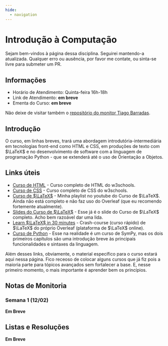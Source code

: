 ```yaml
---
hide:
  - navigation
---
```


# Introdução à Computação

Sejam bem-vindos à página dessa disciplina. Seguirei mantendo-a atualizada. Qualquer erro ou ausência, por favor me contate, ou sinta-se livre para submeter um PR.

## Informações

- Horário de Atendimento: Quinta-feira 16h-18h
- Link de Atendimento: **em breve**
- Ementa do Curso: **em breve**

Não deixe de visitar também o [repositório do monitor Tiago Barradas](https://github.com/barrafas/Monitorias-IC/).

## Introdução

O curso, em linhas breves, trará uma abordagem introdutória-intermediária em tecnologias front-end como HTML e CSS, em produções de texto com $\LaTeX$ e no desenvolvimento de software com a linguagem de programação Python - que se extenderá até o uso de Orientação a Objetos.

## Links úteis

- [Curso de HTML](https://www.w3schools.com/html/default.asp) - Curso completo de HTML do w3schools.
- [Curso de CSS](https://www.w3schools.com/css/default.asp) - Curso completo de CSS do w3schools.
- [Curso de $\LaTeX$](https://www.youtube.com/playlist?list=PLtp0NMJtiOH_VR4HhOQEJdVNwb2lFzqmL) - Minha playlist no youtube do Curso de $\LaTeX$. Ainda não está completo e não faz uso do Overleaf (que eu recomendo fortemente atualmente).
- [Slides do Curso de $\LaTeX$](https://github.com/stardustdt/cursolatex/blob/master/Material/Slide.pdf) - Esse já é o slide do Curso de $\LaTeX$ completo. Acho bem razoável dar uma lida.
- [Learn $\LaTeX$ in 30 minutes](https://www.overleaf.com/learn/latex/Learn_LaTeX_in_30_minutes) - Crash-course (curso rápido) de $\LaTeX$ do próprio Overleaf (plataforma de $\LaTeX$ online).
- [Curso de Python](https://adamesalles.github.io/cursosympy/chapters/2.html) - Esse na realidade é um curso de SymPy, mas os dois primeiros capítulos são uma introdução breve às principais funcionalidades e sintaxes da linguagem. 

Além desses links, obviamente, o material específico para o curso estará aqui nessa página. Fico receoso de colocar alguns cursos que já fiz pois a maioria parte para tópicos avançados sem fortalecer a base. E, nesse primeiro momento, o mais importante é aprender bem os princípios.

## Notas de Monitoria

### Semana 1 (12/02)

**Em Breve**

## Listas e Resoluções

**Em Breve**
